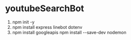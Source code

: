 # youtubeSearchBot

1. npm init -y
2. npm install express linebot dotenv
3. npm install googleapis
npm install --save-dev nodemon

